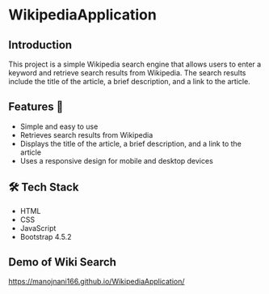 # WikipediaApplication


## Introduction

 This project is a simple Wikipedia search engine that allows users to enter a keyword and retrieve search results from Wikipedia. The search results include the title of the article, a brief description, and a link to the article.
 
 
 ## Features 🌟
- Simple and easy to use
- Retrieves search results from Wikipedia
- Displays the title of the article, a brief description, and a link to the article
- Uses a responsive design for mobile and desktop devices


## 🛠️ Tech Stack
- HTML
- CSS
- JavaScript
- Bootstrap 4.5.2


## Demo of Wiki Search
https://manojnani166.github.io/WikipediaApplication/
 

